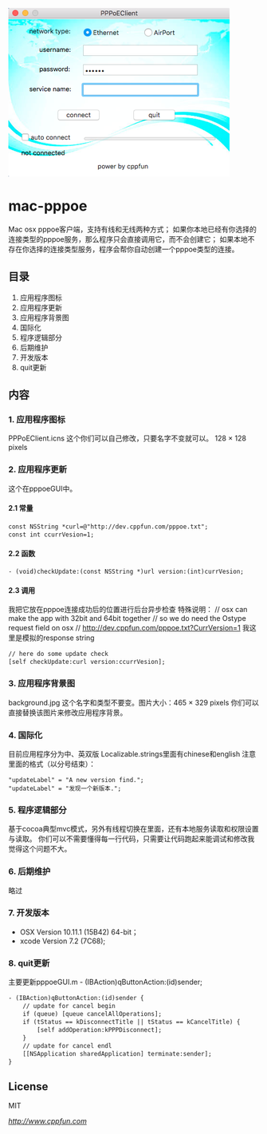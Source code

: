 ![mac-pppoe](main.png)
# mac-pppoe
Mac osx pppoe客户端，支持有线和无线两种方式；
如果你本地已经有你选择的连接类型的pppoe服务，那么程序只会直接调用它，而不会创建它；
如果本地不存在你选择的连接类型服务，程序会帮你自动创建一个pppoe类型的连接。

## 目录
1. 应用程序图标
2. 应用程序更新
3. 应用程序背景图
4. 国际化
5. 程序逻辑部分
6. 后期维护
7. 开发版本
8. quit更新

## 内容

### 1. 应用程序图标
PPPoEClient.icns 这个你们可以自己修改，只要名字不变就可以。
128 × 128 pixels

### 2. 应用程序更新
这个在pppoeGUI中。

#### 2.1 常量
```objc
const NSString *curl=@"http://dev.cppfun.com/pppoe.txt";
const int ccurrVesion=1;
```

#### 2.2 函数
```objc
- (void)checkUpdate:(const NSString *)url version:(int)currVesion;
```

#### 2.3 调用
我把它放在pppoe连接成功后的位置进行后台异步检查
特殊说明：
// osx can make the app with 32bit and 64bit together
// so we do need the Ostype request field on osx
// http://dev.cppfun.com/pppoe.txt?CurrVersion=1
我这里是模拟的response string

```objc
// here do some update check
[self checkUpdate:curl version:ccurrVesion];
```

### 3. 应用程序背景图
background.jpg
这个名字和类型不要变。图片大小：465 × 329 pixels
你们可以直接替换该图片来修改应用程序背景。

### 4. 国际化
目前应用程序分为中、英双版
Localizable.strings里面有chinese和english
注意里面的格式（以分号结束）：
```objc
"updateLabel" = "A new version find.";
"updateLabel" = "发现一个新版本.";
```

### 5. 程序逻辑部分
基于cocoa典型mvc模式，另外有线程切换在里面，还有本地服务读取和权限设置与读取。
你们可以不需要懂得每一行代码，只需要让代码跑起来能调试和修改我觉得这个问题不大。

### 6. 后期维护
略过

### 7. 开发版本
* OSX Version 10.11.1 (15B42) 64-bit；
* xcode Version 7.2 (7C68); 

### 8. quit更新
主要更新pppoeGUI.m - (IBAction)qButtonAction:(id)sender;

```objc
- (IBAction)qButtonAction:(id)sender {
    // update for cancel begin
    if (queue) [queue cancelAllOperations];
    if (tStatus == kDisconnectTitle || tStatus == kCancelTitle) {
        [self addOperation:kPPPDisconnect];
    }
    // update for cancel endl
	[[NSApplication sharedApplication] terminate:sender];
}
```

License
-

MIT

*http://www.cppfun.com*